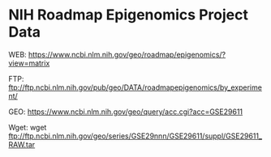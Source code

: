 # NIH Roadmap Epigenomics Project Data

WEB: https://www.ncbi.nlm.nih.gov/geo/roadmap/epigenomics/?view=matrix

FTP: ftp://ftp.ncbi.nlm.nih.gov/pub/geo/DATA/roadmapepigenomics/by_experiment/

GEO: https://www.ncbi.nlm.nih.gov/geo/query/acc.cgi?acc=GSE29611

Wget: wget ftp://ftp.ncbi.nlm.nih.gov/geo/series/GSE29nnn/GSE29611/suppl/GSE29611_RAW.tar
